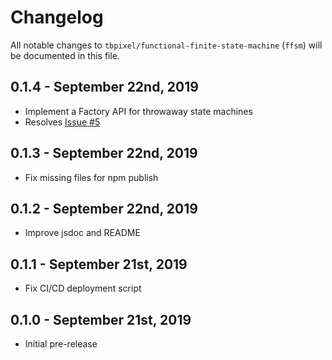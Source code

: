 # Changelog

All notable changes to `tbpixel/functional-finite-state-machine` (`ffsm`) will be documented in this file.

## 0.1.4 - September 22nd, 2019

- Implement a Factory API for throwaway state machines
- Resolves [Issue #5](https://github.com/TBPixel/functional-finite-state-machine/issues/5)

## 0.1.3 - September 22nd, 2019

- Fix missing files for npm publish

## 0.1.2 - September 22nd, 2019

- Improve jsdoc and README

## 0.1.1 - September 21st, 2019

- Fix CI/CD deployment script

## 0.1.0 - September 21st, 2019

- Initial pre-release
